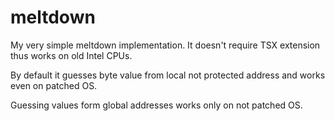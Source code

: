 # meltdown
My very simple meltdown implementation. It doesn't require TSX extension thus works on old Intel CPUs.

By default it guesses byte value from local not protected address and works even on patched OS.

Guessing values form global addresses works only on not patched OS.
